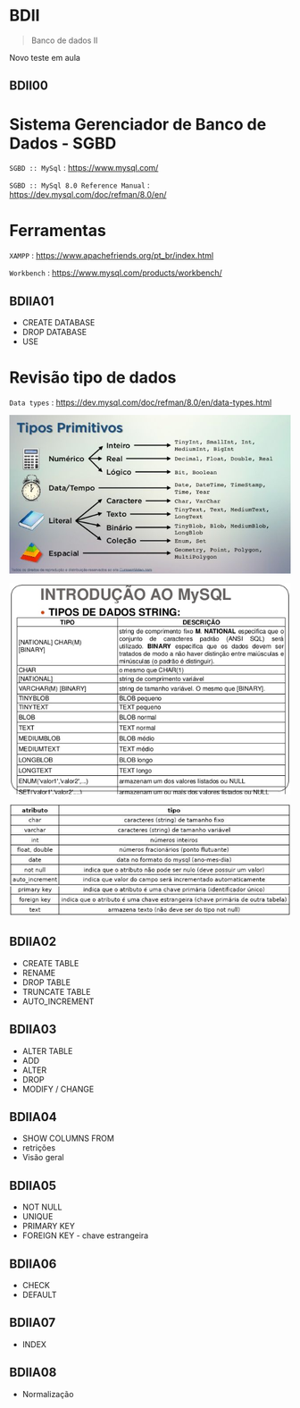 # BDII
> Banco de dados II

Novo teste em aula

## BDII00

# Sistema Gerenciador de Banco de Dados - SGBD

`SGBD :: MySql` : <https://www.mysql.com/>

`SGBD :: MySql 8.0 Reference Manual` : <https://dev.mysql.com/doc/refman/8.0/en/>

# Ferramentas

`XAMPP` : <https://www.apachefriends.org/pt_br/index.html>

`Workbench` : <https://www.mysql.com/products/workbench/>


## BDIIA01
* CREATE DATABASE
* DROP DATABASE
* USE

# Revisão tipo de dados
`Data types` : <https://dev.mysql.com/doc/refman/8.0/en/data-types.html>


![](https://github.com/andreneves/BDII/blob/master/imagens/tipos_de_dados-tipos_primitivos.jpg)

![](https://github.com/andreneves/BDII/blob/master/imagens/tipos_de_dados-tipos_primitivos2.jpg)

![](https://github.com/andreneves/BDII/blob/master/imagens/tipos_de_dados-tipos_primitivos3.jpg)


## BDIIA02
* CREATE TABLE
* RENAME
* DROP TABLE
* TRUNCATE TABLE
* AUTO_INCREMENT

## BDIIA03
* ALTER TABLE
* ADD
* ALTER
* DROP
* MODIFY / CHANGE

## BDIIA04
* SHOW COLUMNS FROM
* retrições
* Visão geral

## BDIIA05
* NOT NULL
* UNIQUE
* PRIMARY KEY
* FOREIGN KEY - chave estrangeira

## BDIIA06
* CHECK 
* DEFAULT

## BDIIA07
* INDEX

## BDIIA08
* Normalização
